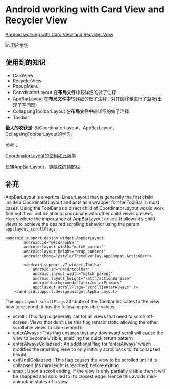 # Android working with Card View and Recycler View

[Android working with Card View and Recycler View](http://www.androidhive.info/2016/05/android-working-with-card-view-and-recycler-view/)  

![图片示例](./CardView.gif)

## 使用到的知识

- CardView
- RecyclerView
- PopupMenu
- CoordinatorLayout 在**布局文件中**较详细的做了注释
- AppBarLayout 在**布局文件中**较详细的做了注释；对其偏移量进行了监听(出现了写问题)
- CollapsingToolbarLayout 在**布局文件中**较详细的做了注释
- Toolbar

**最大的收获是**: 对CoordinatorLayout、AppBarLayout、CollapsingToolbarLayout的学习。


参考：

[ CoordinatorLayout的使用如此简单](http://blog.csdn.net/huachao1001/article/details/51554608)  

[ 玩转AppBarLayout，更酷炫的顶部栏](http://blog.csdn.net/huachao1001/article/details/51558835)  


## 补充

AppBarLayout is a vertical LinearLayout that is generally the first child inside a CoordinatorLayout and acts as a wrapper for the ToolBar in most cases. Using the ToolBar as a direct child of CoordinatorLayout would work fine but it will not be able to coordinate with other child views present. Here’s where the importance of AppBarLayout arises. It allows it’s child views to achieve the desired scrolling behavior using the param `app:layout_scrollFlags`

```
<android.support.design.widget.AppBarLayout
        android:id="@+id/appBar"
        android:layout_width="match_parent"
        android:layout_height="wrap_content"
        android:theme="@style/ThemeOverlay.AppCompat.ActionBar">

        <android.support.v7.widget.Toolbar
            android:id="@+id/toolbar"
            android:layout_width="match_parent"
            android:layout_height="?attr/actionBarSize"
            android:background="?attr/colorPrimary"
            app:layout_scrollFlags="scroll|enterAlways" />
    </android.support.design.widget.AppBarLayout>
```

The `app:layout_scrollFlags` attribute of the Toolbar indicates to the view how to respond. It has the following possible values.

- scroll : This flag is generally set for all views that need to scroll off-screen. Views that don’t use this flag remain static allowing the other scrollable views to slide behind it
- enterAlways : This flag ensures that any downward scroll will cause the view to become visible, enabling the quick return pattern
- enterAlwaysCollapsed : An additional flag for ‘enterAlways’ which modifies the returning view to only initially scroll back to it’s collapsed height.
- exitUntilCollapsed : This flag causes the view to be scrolled until it is collapsed (its minHeight is reached) before exiting
- snap : Upon a scroll ending, if the view is only partially visible then it will be snapped and scrolled to it’s closest edge. Hence this avoids mid-animation states of a view